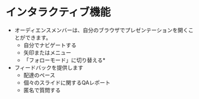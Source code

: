 <!SLIDE >
# インタラクティブ機能

* オーディエンスメンバーは、自分のブラウザでプレゼンテーションを開くことができます。
    * 自分でナビゲートする
    * 矢印またはメニュー
    * 「フォローモード」に切り替える*
* フィードバックを提供します
    * 配達のペース
    * 個々のスライドに関するQAレポート
    * 匿名で質問する
